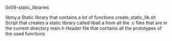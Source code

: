 0x09-static_libraries 

libmy.a			Static library that contains a lot of functions
create_static_lib.sh	Script that creates a static library called liball.a from all the .c files that are in the current directory
main.h			Header file that contains all the prototypes of the used functions
